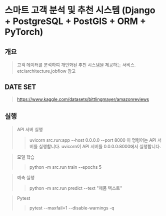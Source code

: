 # 스마트 고객 분석 및 추천 시스템 (Django + PostgreSQL + PostGIS + ORM + PyTorch)

## 개요
> 고객 데이터를 분석하여 개인화된 추천 시스템을 제공하는 서비스. <br>
> etc/architecture,jobflow 참고

## DATE SET
> https://www.kaggle.com/datasets/bittlingmayer/amazonreviews

## 실행
> API 서버 실행
>   > uvicorn src.run:app --host 0.0.0.0 --port 8000
>   > 이 명령어는 API 서버를 실행합니다. uvicorn이 API 서버를 0.0.0.0:8000에서 실행합니다.

> 모델 학습
>   > python -m src.run train --epochs 5

> 예측 실행
>   > python -m src.run predict --text "제품 텍스트"

> Pytest
>   > pytest --maxfail=1 --disable-warnings -q